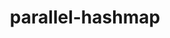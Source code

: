 ---
title: "parallel-hashmap"
layout: cache
categories: [package, develop-2024-11-17]
meta: {"versions": ["1.3.12"], "compilers": ["apple-clang@=15.0.0", "gcc@=13.2.0"], "oss": ["ubuntu24.04", "ventura"], "platforms": ["darwin", "linux"], "targets": ["aarch64", "x86_64_v3"], "stacks": ["ml-darwin-aarch64-mps", "ml-linux-aarch64-cpu", "ml-linux-aarch64-cuda", "ml-linux-x86_64-cpu", "ml-linux-x86_64-cuda", "root"], "num_specs": 3, "num_specs_by_stack": {"root": 3, "ml-darwin-aarch64-mps": 1, "ml-linux-aarch64-cuda": 1, "ml-linux-aarch64-cpu": 1, "ml-linux-x86_64-cuda": 1, "ml-linux-x86_64-cpu": 1}}
spec_details: [{"hash": "dwwe2fyjfir7i4gbk2mzg4ammdfbpio6", "compiler": "apple-clang@=15.0.0", "versions": ["1.3.12"], "os": "ventura", "platform": "darwin", "target": "aarch64", "variants": ["build_system=cmake", "build_type=Release", "~examples", "generator=make", "~ipo", "patches=512e157"], "stacks": ["root", "ml-darwin-aarch64-mps"], "size": "-", "tarball": "https://binaries.spack.io/develop-2024-11-17/build_cache/darwin-ventura-aarch64/apple-clang-15.0.0/parallel-hashmap-1.3.12/darwin-ventura-aarch64-apple-clang-15.0.0-parallel-hashmap-1.3.12-dwwe2fyjfir7i4gbk2mzg4ammdfbpio6.spack"}, {"hash": "sejdoigi66nxpmqme3hulc7zchh6octe", "compiler": "gcc@=13.2.0", "versions": ["1.3.12"], "os": "ubuntu24.04", "platform": "linux", "target": "aarch64", "variants": ["build_system=cmake", "build_type=Release", "~examples", "generator=make", "~ipo", "patches=512e157"], "stacks": ["ml-linux-aarch64-cuda", "root", "ml-linux-aarch64-cpu"], "size": "-", "tarball": "https://binaries.spack.io/develop-2024-11-17/build_cache/linux-ubuntu24.04-aarch64/gcc-13.2.0/parallel-hashmap-1.3.12/linux-ubuntu24.04-aarch64-gcc-13.2.0-parallel-hashmap-1.3.12-sejdoigi66nxpmqme3hulc7zchh6octe.spack"}, {"hash": "qdlxnzam47ipdkwwbbuuh5az5wpyhqpw", "compiler": "gcc@=13.2.0", "versions": ["1.3.12"], "os": "ubuntu24.04", "platform": "linux", "target": "x86_64_v3", "variants": ["build_system=cmake", "build_type=Release", "~examples", "generator=make", "~ipo", "patches=512e157"], "stacks": ["ml-linux-x86_64-cuda", "ml-linux-x86_64-cpu", "root"], "size": "-", "tarball": "https://binaries.spack.io/develop-2024-11-17/build_cache/linux-ubuntu24.04-x86_64_v3/gcc-13.2.0/parallel-hashmap-1.3.12/linux-ubuntu24.04-x86_64_v3-gcc-13.2.0-parallel-hashmap-1.3.12-qdlxnzam47ipdkwwbbuuh5az5wpyhqpw.spack"}]
---